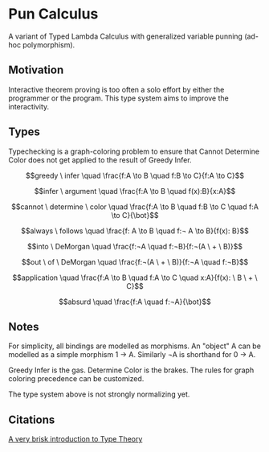 # Pun Calculus
A variant of Typed Lambda Calculus with generalized variable punning (ad-hoc polymorphism).

## Motivation

Interactive theorem proving is too often a solo effort by either the programmer or the program. This type system aims to improve the interactivity.

## Types

Typechecking is a graph-coloring problem to ensure that Cannot Determine Color does not get applied to the result of Greedy Infer.

$$greedy \ infer \quad \frac{f:A \to B \quad f:B \to C}{f:A \to C}$$

$$infer \ argument \quad \frac{f:A \to B \quad f(x):B}{x:A}$$

$$cannot \ determine \ color \quad \frac{f:A \to B \quad f:B \to C \quad f:A \to C}{\bot}$$

$$always \ follows \quad \frac{f: A \to B \quad f:¬ A \to B}{f(x): B}$$

$$into \ DeMorgan \quad \frac{f:¬A \quad f:¬B}{f:¬(A \ + \ B)}$$

$$out \ of \ DeMorgan \quad \frac{f:¬(A \ + \ B)}{f:¬A \quad f:¬B}$$

$$application \quad \frac{f:A \to B \quad f:A \to C \quad x:A}{f(x): \ B \ + \ C}$$

$$absurd \quad \frac{f:A \quad f:¬A}{\bot}$$

## Notes

For simplicity, all bindings are modelled as morphisms.
An "object" A can be modelled as a simple morphism 1 -> A.
Similarly ¬A is shorthand for 0 -> A.

Greedy Infer is the gas. Determine Color is the brakes. The rules for graph coloring precedence can be customized.

The type system above is not strongly normalizing yet.

## Citations

[A very brisk introduction to Type Theory](https://ncatlab.org/nlab/show/type+theory)
